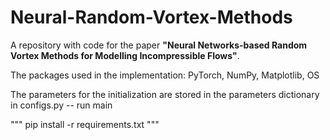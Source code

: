 # Neural-Random-Vortex-Methods

A repository with code for the paper **"Neural Networks-based Random Vortex Methods for Modelling Incompressible Flows"**. 

The packages used in the implementation: PyTorch, NumPy, Matplotlib, OS

The parameters for the initialization are stored in the parameters dictionary in configs.py -- run main

"""
pip install -r requirements.txt
"""

